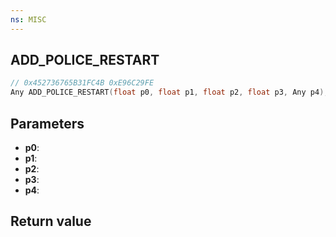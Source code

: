 ```yaml
---
ns: MISC
---
```

## ADD_POLICE_RESTART

```c
// 0x452736765B31FC4B 0xE96C29FE
Any ADD_POLICE_RESTART(float p0, float p1, float p2, float p3, Any p4);
```


## Parameters
* **p0**: 
* **p1**: 
* **p2**: 
* **p3**: 
* **p4**: 

## Return value
